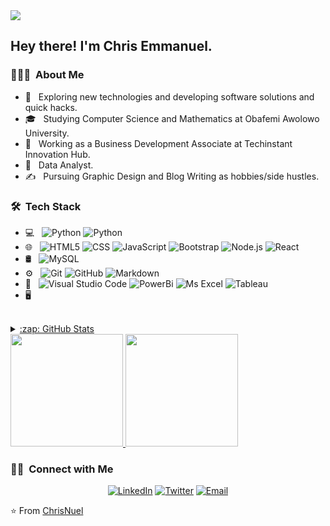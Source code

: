 <img src="https://raw.githubusercontent.com/chrisemmanuel/CHRISEMMANUEL/master/assets/Chris%20Emmanuel%20Singh%20Banner.png">

<h2> Hey there! I'm Chris Emmanuel.</h2>

<h3> 👨🏻‍💻 &nbsp;About Me </h3>

- 🤔 &nbsp; Exploring new technologies and developing software solutions and quick hacks.
- 🎓 &nbsp; Studying Computer Science and Mathematics at Obafemi Awolowo University.
- 💼 &nbsp; Working as a Business Development Associate at Techinstant Innovation Hub.
- 🌱 &nbsp; Data Analyst.
- ✍️ &nbsp; Pursuing Graphic Design and Blog Writing as hobbies/side hustles.

<h3> 🛠 &nbsp;Tech Stack</h3>

- 💻 &nbsp;
  ![Python](https://img.shields.io/badge/-Python-333333?style=flat&logo=python)
  ![Python](https://img.shields.io/badge/-Python-333333?style=flat&logo=python)
- 🌐 &nbsp;
  ![HTML5](https://img.shields.io/badge/-HTML5-333333?style=flat&logo=HTML5)
  ![CSS](https://img.shields.io/badge/-CSS-333333?style=flat&logo=CSS3&logoColor=1572B6)
  ![JavaScript](https://img.shields.io/badge/-JavaScript-333333?style=flat&logo=javascript)
  ![Bootstrap](https://img.shields.io/badge/-Bootstrap-333333?style=flat&logo=bootstrap&logoColor=563D7C)
  ![Node.js](https://img.shields.io/badge/-Node.js-333333?style=flat&logo=node.js)
  ![React](https://img.shields.io/badge/-React-333333?style=flat&logo=react)
- 🛢 &nbsp;
  ![MySQL](https://img.shields.io/badge/-MySQL-333333?style=flat&logo=mysql)
- ⚙️ &nbsp;
  ![Git](https://img.shields.io/badge/-Git-333333?style=flat&logo=git)
  ![GitHub](https://img.shields.io/badge/-GitHub-333333?style=flat&logo=github)
  ![Markdown](https://img.shields.io/badge/-Markdown-333333?style=flat&logo=markdown)
- 🔧 &nbsp;
  ![Visual Studio Code](https://img.shields.io/badge/-Visual%20Studio%20Code-333333?style=flat&logo=visual-studio-code&logoColor=007ACC)
  ![PowerBi](https://img.shields.io/badge/-PowerBi-333333?style=flat&logo=powerbi)
  ![Ms Excel](https://img.shields.io/badge/-PowerBi-333333?style=flat&logo=ms-excel)
  ![Tableau](https://img.shields.io/badge/-PowerBi-333333?style=flat&logo=tableau)
- 🖥 &nbsp;
 

<br/>

<a href="https://github.com/chrisemmanuel">
  <details>
  <summary>:zap: GitHub Stats</summary>

  <img align="left" alt="Anna's GitHub Stats" src="https://github-readme-stats.vercel.app/api?username=arsentieva&show_icons=true&hide_border=true" />

</details>
  <img height="180em" src="https://github-readme-stats.vercel.app/api?username=chrisemmanuel&theme=buefy&show_icons=true" />
  <img height="180em" src="https://github-readme-stats.vercel.app/api/top-langs/?username=chrisemmanuel&theme=buefy&layout=compact" />
</a>

<br/>

<h3> 🤝🏻 &nbsp;Connect with Me </h3>

<p align="center">
<a href="https://www.linkedin.com/in/chrisemmanuel4u/"><img alt="LinkedIn" src="https://img.shields.io/badge/LinkedIn-chrisemmanuel4u-blue?style=flat-square&logo=linkedin"></a>
<a href="https://www.twitter.com/ChrisEmmanuel4u/"><img alt="Twitter" src="https://img.shields.io/badge/Instagram-ChrisEmmanuel4u_-blue?style=flat-square&logo=instagram"></a>
<a href="mailto:okhaniemmanuel7@gmail.com"><img alt="Email" src="https://img.shields.io/badge/Email-okhaniemmanuel7@gmail.com-blue?style=flat-square&logo=gmail"></a>
</p>

⭐️ From [ChrisNuel](https://github.com/chrisemmanuel)
